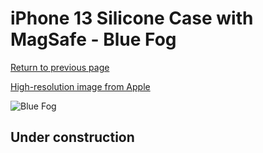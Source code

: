 # iPhone 13 Silicone Case with MagSafe - Blue Fog

[Return to previous page](/iphone_13)

[High-resolution image from Apple](https://store.storeimages.cdn-apple.com/8756/as-images.apple.com/is/MN613?wid=4500&hei=4500&fmt=png)

<div style="width: 500px"><img src="/everyphone/MN613.png" alt="Blue Fog"></div>

## Under construction
